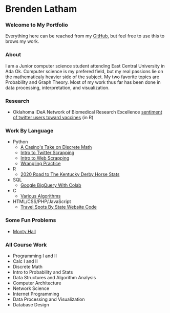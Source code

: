 # Brenden Latham
### Welcome to My Portfolio
Everything here can be reached from my [GitHub](https://github.com/BrendenLatham), but feel free to use this to brows my work.

### About
I am a Junior computer science student attending East Central University in Ada Ok. Computer science is my prefered field, but my real passions lie on the mathematicaly heavier side of the subject. My two favorite topics are Probability and Graph Theory. Most of my work thus far has been done in data processing, interpretation, and visualization.

### Research
- Oklahoma IDeA Network of Biomedical Research Excellence [sentiment of twitter users toward vaccines](https://rpubs.com/BrendenLatham/803073) (in R)

### Work By Language
- Python
  - [A Casino's Take on Discrete Math](https://github.com/BrendenLatham/DiscreteMath/blob/main/projectpart5.ipynb)
  - [Intro to Twitter Scrapping](https://github.com/BrendenLatham/Data_Viz/blob/main/TwitterScrape.ipynb)
  - [Intro to Web Scrapping](https://github.com/BrendenLatham/Data_Viz/blob/main/WebScraping.ipynb)
  - [Wrangling Practice](https://github.com/BrendenLatham/Data_Viz/blob/main/WranglingBanks.ipynb)
- R
  - [2020 Road to The Kentucky Derby Horse Stats](https://github.com/BrendenLatham/horse-stats/blob/main/myfirstmarkdown.Rmd)
- SQL
  - [Google BigQuery With Colab](https://github.com/BrendenLatham/Data_Viz/blob/main/BigQuery.ipynb)
- C
  - [Various Algorithms](https://github.com/BrendenLatham/C-practice)
- HTML/CSS/PHP/JavaScript
  - [Travel Spots By State Website Code](https://github.com/BrendenLatham/web-programming)

### Some Fun Problems
- [Monty Hall](https://github.com/BrendenLatham/simulations/blob/main/MontyHall.ipynb)

### All Course Work
  - Programming I and II
  - Calc I and II
  - Discrete Math
  - Intro to Probability and Stats
  - Data Structures and Algorithm Analysis
  - Computer Architecture
  - Network Science
  - Internet Programming
  - Data Processing and Visualization
  - Database Design
